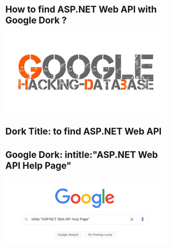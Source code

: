 # How to find ASP.NET Web API with Google Dork ?
![image](https://github.com/ozergoker/How-to-find-ASP.NET-Web-API/blob/main/ghdb.png)

# Dork Title: to find ASP.NET Web API
# Google Dork: intitle:"ASP.NET Web API Help Page"

![image](https://github.com/ozergoker/How-to-find-ASP.NET-Web-API/blob/main/google.png)

